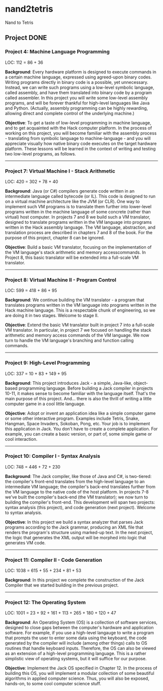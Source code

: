 # nand2tetris
 Nand to Tetris

## Project DONE

### Project 4: Machine Language Programming

LOC: 112 = 86 + 36

**Background**:
Every hardware platform is designed to execute commands in a certain machine language, expressed using agreed-upon binary codes. Writing programs directly in binary code is a possible, yet unnecessary. Instead, we can write such programs using a low-level symbolic language, called assembly, and have them translated into binary code by a program called assembler. In this project you will write some low-level assembly programs, and will be forever thankful for high-level languages like Java and Python. (Actually, assembly programming can be highly rewarding, allowing direct and complete control of the underlying machine.)

**Objective**:
To get a taste of low-level programming in machine language, and to get acquainted with the Hack computer platform. In the process of working on this project, you will become familiar with the assembly process - translating from symbolic language to machine-language - and you will appreciate visually how native binary code executes on the target hardware platform. These lessons will be learned in the context of writing and testing two low-level programs, as follows.

---

### Project 7: Virtual Machine I - Stack Arithmetic

LOC: 420 = 302 + 78 + 40

**Background**:
Java (or C#) compilers generate code written in an intermediate language called bytecode (or IL). This code is designed to run on a virtual machine architecture like the JVM (or CLR). One way to implement such VM programs is to translate them further into lower-level programs written in the machine language of some concrete (rather than virtual) host computer. In projects 7 and 8 we build such a VM translator, designed to translate programs written in the VM language into programs written in the Hack assembly language. The VM language, abstraction, and translation process are described in chapters 7 and 8 of the book. For the purpose of this project, chapter 8 can be ignored.

**Objective**:
Build a basic VM translator, focusing on the implementation of the VM language's stack arithmetic and memory accesscommands. In Project 8, this basic translator will be extended into a full-scale VM translator.

---

### Project 8: Virtual Machine II - Program Control

LOC: 599 = 418 + 86 + 95

**Background**:
We continue building the VM translator - a program that translates programs written in the VM language into programs written in the Hack machine language. This is a respectable chunk of engineering, so we are doing it in two stages. Welcome to stage II.

**Objective**:
Extend the basic VM translator built in project 7 into a full-scale VM translator. In particular, in project 7 we focused on handling the stack arithmetic and memory access commands of the VM language. We now turn to handle the VM language's branching and function calling commands.

---

### Project 9: High-Level Programming

LOC: 337 = 10 + 83 + 149 + 95

**Background**:
This project introduces Jack - a simple, Java-like, object-based programming language. Before building a Jack compiler in projects 10-11, it makes sense to become familiar with the language itself. That's the main purpose of this project. And... there is also the thrill of writing a little computer game in a cool little language.

**Objective**:
Adopt or invent an application idea like a simple computer game or some other interactive program. Examples include Tetris, Snake, Hangman, Space Invaders, Sokoban, Pong, etc. Your job is to implement this application in Jack. You don't have to create a complete application. For example, you can create a basic version, or part of, some simple game or cool interaction.

---

### Project 10: Compiler I - Syntax Analysis

LOC: 748 = 446 + 72 + 230

**Background**:
The Jack compiler, like those of Java and C#, is two-tiered: the compiler's front-end translates from the high-level language to an intermediate VM language; the compiler's back-end translates further from the VM language to the native code of the host platform. In projects 7-8 we've built the compiler's back-end (the VM translator); we now turn to building the compiler's front-end. This development will span two projects: syntax analysis (this project), and code generation (next project). Welcome to syntax analysis.

**Objective**:
In this project we build a syntax analyzer that parses Jack programs according to the Jack grammar, producing an XML file that renders the program's structure using marked-up text. In the next project, the logic that generates the XML output will be morphed into logic that generates VM code.

---

### Project 11: Compiler II - Code Generation

LOC: 1038 = 615 + 55 + 234 + 81 + 53

**Background**:
In this project we complete the construction of the Jack Compiler that we started building in the previous project.

---

### Project 12: The Operating System

LOC: 1001 = 23 + 92 + 161 + 113 + 265 + 180 + 120 + 47

**Background**:
An Operating System (OS) is a collection of software services, designed to close gaps between the computer's hardware and application software. For example, if you use a high-level langauge to write a program that prompts the user to enter some data using the keyboard, the code generated by the compiler will include (among other things) calls to OS routines that handle keyboard inputs. Therefore, the OS can also be viewed as an extension of a high-level programming language. This is a rather simplistic view of operating systems, but it will suffice for our purpose.

**Objective**:
Implement the Jack OS specified in Chapter 12. In the process of building this OS, you will implement a modular collection of some beautiful algorithms in applied computer science. Thus, you will also be exposed, hands-on, to some cool computer science stuff.
